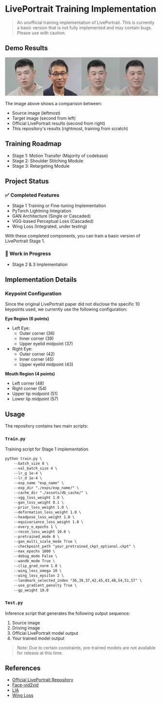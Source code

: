 # LivePortrait Training Implementation

> An unofficial training implementation of LivePortrait. This is currently a basic version that is not fully implemented and may contain bugs. Please use with caution.

## Demo Results

![Demo comparison showing source, target, LivePortrait (official) and this repo's results](assets/demo.jpg)

The image above shows a comparison between:
- Source image (leftmost)
- Target image (second from left) 
- Official LivePortrait results (second from right)
- This repository's results (rightmost, training from scratch)

## Training Roadmap

- Stage 1: Motion Transfer (Majority of codebase)
- Stage 2: Shoulder Stitching Module
- Stage 3: Retargeting Module

## Project Status

### ✅ Completed Features
- Stage 1 Training or Fine-tuning Implementation
- PyTorch Lightning Integration  
- GAN Architecture (Single or Cascaded)
- VGG-based Perceptual Loss (Cascaded)
- Wing Loss (Integrated, under testing)

With these completed components, you can train a basic version of LivePortrait Stage 1.

### 🚧 Work in Progress
- Stage 2 & 3 Implementation

## Implementation Details

### Keypoint Configuration
Since the original LivePortrait paper did not disclose the specific 10 keypoints used, we currently use the following configuration:

**Eye Region (6 points)**
- Left Eye:
  - Outer corner (36)
  - Inner corner (39) 
  - Upper eyelid midpoint (37)
- Right Eye:
  - Outer corner (42)
  - Inner corner (45)
  - Upper eyelid midpoint (43)

**Mouth Region (4 points)**
- Left corner (48)
- Right corner (54)
- Upper lip midpoint (51) 
- Lower lip midpoint (57)

## Usage

The repository contains two main scripts:

### `Train.py`
Training script for Stage 1 implementation

```
python train.py \
    --batch_size 8 \
    --val_batch_size 4 \
    --lr_g 1e-4 \
    --lr_d 1e-4 \
    --exp_name "exp_name" \
    --exp_dir "./exps/exp_name/" \
    --cache_dir "./assets/db_cache/" \
    --vgg_loss_weight 1.0 \
    --gan_loss_weight 0.1 \
    --prior_loss_weight 1.0 \
    --deformation_loss_weight 1.0 \
    --headpose_loss_weight 1.0 \
    --equivariance_loss_weight 1.0 \
    --every_n_epochs 1 \
    --recon_loss_weight 10.0 \
    --pretrained_mode 0 \
    --gan_multi_scale_mode True \
    --checkpoint_path "your_pretrained_ckpt_optional.ckpt" \
    --max_epochs 1000 \
    --debug_mode False \
    --wandb_mode True \
    --clip_grad_norm 1.0 \
    --wing_loss_omega 10 \
    --wing_loss_epsilon 2 \
    --landmark_selected_index "36,39,37,42,45,43,48,54,51,57" \
    --use_gradient_penalty True \
    --gp_weight 10.0

```

### `Test.py` 
Inference script that generates the following output sequence:
1. Source image
2. Driving image  
3. Official LivePortrait model output
4. Your trained model output

> Note: Due to certain constraints, pre-trained models are not available for release at this time.

## References
- [Official LivePortrait Repository](https://github.com/KwaiVGI/LivePortrait)
- [Face-vid2vid](https://github.com/zhengkw18/face-vid2vid)
- [LIA](https://github.com/wyhsirius/LIA)
- [Wing Loss](https://github.com/elliottzheng/AdaptiveWingLoss/blob/master/wing_loss.py)